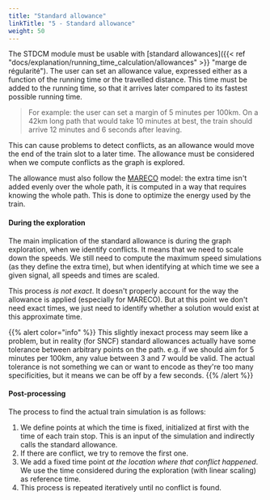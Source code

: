 ```yaml
---
title: "Standard allowance"
linkTitle: "5 - Standard allowance"
weight: 50
---
```



The STDCM module must be usable with
[standard allowances]({{< ref "docs/explanation/running_time_calculation/allowances" >}} "marge de régularité").
The user can set an allowance value, expressed either as a function of
the running time or the travelled distance. This time must be added to the
running time, so that it arrives later compared to its fastest possible
running time.

> For example: the user can set a margin of 5 minutes per 100km.
> On a 42km long path that would take 10 minutes at best,
> the train should arrive 12 minutes and 6 seconds after leaving.

This can cause problems to detect conflicts, as an allowance would move
the end of the train slot to a later time.
The allowance must be considered when we compute conflicts as
the graph is explored.

The allowance must also follow the [MARECO](/pdf/MARECO.pdf) model:
the extra time isn't added evenly over the whole path,
it is computed in a way that requires knowing the whole path.
This is done to optimize the energy used by the train.

#### During the exploration

The main implication of the standard allowance is during
the graph exploration, when we identify conflicts.
It means that we need to scale down the speeds. We still need
to compute the maximum speed simulations (as they define
the extra time), but when identifying at which time we see
a given signal, all speeds and times are scaled.

This process *is not exact*. It doesn't properly account for
the way the allowance is applied (especially for MARECO).
But at this point we don't need exact times, we just need
to identify whether a solution would exist at this approximate time.


{{% alert color="info" %}}
This slightly inexact process may seem like a problem, but in
reality (for SNCF) standard allowances actually have some
tolerance between arbitrary points on the path. e.g. if
we should aim for 5 minutes per 100km, any value between
3 and 7 would be valid. The actual tolerance is not something
we can or want to encode as they're too many specificities,
but it means we can be off by a few seconds.
{{% /alert %}}

#### Post-processing


The process to find the actual train simulation is as follows:

1. We define points at which the time is fixed, initialized
   at first with the time of each train stop. This is an input
   of the simulation and indirectly calls the standard allowance.
2. If there are conflict, we try to remove the first one.
3. We add a fixed time point *at the location where that conflict
   happened*. We use the time considered during the exploration
   (with linear scaling) as reference time.
4. This process is repeated iteratively until no conflict is found.
